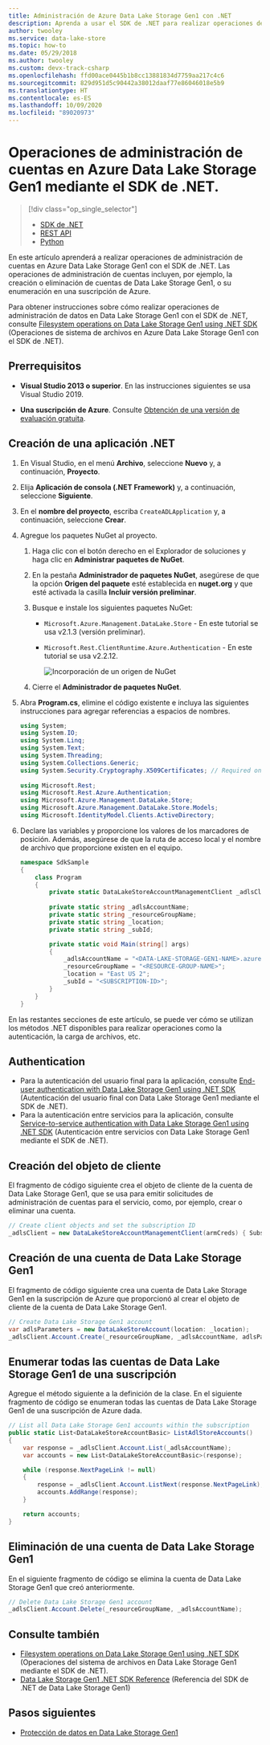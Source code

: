 ```yaml
---
title: Administración de Azure Data Lake Storage Gen1 con .NET
description: Aprenda a usar el SDK de .NET para realizar operaciones de administración de cuentas de Azure Data Lake Storage Gen1.
author: twooley
ms.service: data-lake-store
ms.topic: how-to
ms.date: 05/29/2018
ms.author: twooley
ms.custom: devx-track-csharp
ms.openlocfilehash: ffd00ace0445b1b8cc13881834d7759aa217c4c6
ms.sourcegitcommit: 829d951d5c90442a38012daaf77e86046018e5b9
ms.translationtype: HT
ms.contentlocale: es-ES
ms.lasthandoff: 10/09/2020
ms.locfileid: "89020973"
---
```

# <a name="account-management-operations-on-azure-data-lake-storage-gen1-using-net-sdk"></a>Operaciones de administración de cuentas en Azure Data Lake Storage Gen1 mediante el SDK de .NET.
> [!div class="op_single_selector"]
> * [SDK de .NET](data-lake-store-get-started-net-sdk.md)
> * [REST API](data-lake-store-get-started-rest-api.md)
> * [Python](data-lake-store-get-started-python.md)
>
>

En este artículo aprenderá a realizar operaciones de administración de cuentas en Azure Data Lake Storage Gen1 con el SDK de .NET. Las operaciones de administración de cuentas incluyen, por ejemplo, la creación o eliminación de cuentas de Data Lake Storage Gen1, o su enumeración en una suscripción de Azure.

Para obtener instrucciones sobre cómo realizar operaciones de administración de datos en Data Lake Storage Gen1 con el SDK de .NET, consulte [Filesystem operations on Data Lake Storage Gen1 using .NET SDK](data-lake-store-data-operations-net-sdk.md) (Operaciones de sistema de archivos en Azure Data Lake Storage Gen1 con el SDK de .NET).

## <a name="prerequisites"></a>Prerrequisitos
* **Visual Studio 2013 o superior**. En las instrucciones siguientes se usa Visual Studio 2019.

* **Una suscripción de Azure**. Consulte [Obtención de una versión de evaluación gratuita](https://azure.microsoft.com/pricing/free-trial/).

## <a name="create-a-net-application"></a>Creación de una aplicación .NET
1. En Visual Studio, en el menú **Archivo**, seleccione **Nuevo** y, a continuación, **Proyecto**.
2. Elija **Aplicación de consola (.NET Framework)** y, a continuación, seleccione **Siguiente**.
3. En el **nombre del proyecto**, escriba `CreateADLApplication` y, a continuación, seleccione **Crear**.

4. Agregue los paquetes NuGet al proyecto.

   1. Haga clic con el botón derecho en el Explorador de soluciones y haga clic en **Administrar paquetes de NuGet**.
   2. En la pestaña **Administrador de paquetes NuGet**, asegúrese de que la opción **Origen del paquete** esté establecida en **nuget.org** y que esté activada la casilla **Incluir versión preliminar**.
   3. Busque e instale los siguientes paquetes NuGet:

      * `Microsoft.Azure.Management.DataLake.Store` - En este tutorial se usa v2.1.3 (versión preliminar).
      * `Microsoft.Rest.ClientRuntime.Azure.Authentication` - En este tutorial se usa v2.2.12.

        ![Incorporación de un origen de NuGet](./media/data-lake-store-get-started-net-sdk/data-lake-store-install-nuget-package.png "Creación de una nueva cuenta de Azure Data Lake")
   4. Cierre el **Administrador de paquetes NuGet**.
5. Abra **Program.cs**, elimine el código existente e incluya las siguientes instrucciones para agregar referencias a espacios de nombres.

    ```csharp
    using System;
    using System.IO;
    using System.Linq;
    using System.Text;
    using System.Threading;
    using System.Collections.Generic;
    using System.Security.Cryptography.X509Certificates; // Required only if you are using an Azure AD application created with certificates
                
    using Microsoft.Rest;
    using Microsoft.Rest.Azure.Authentication;
    using Microsoft.Azure.Management.DataLake.Store;
    using Microsoft.Azure.Management.DataLake.Store.Models;
    using Microsoft.IdentityModel.Clients.ActiveDirectory;
    ```

6. Declare las variables y proporcione los valores de los marcadores de posición. Además, asegúrese de que la ruta de acceso local y el nombre de archivo que proporcione existen en el equipo.

    ```csharp
    namespace SdkSample
    {
        class Program
        {
            private static DataLakeStoreAccountManagementClient _adlsClient;
                
            private static string _adlsAccountName;
            private static string _resourceGroupName;
            private static string _location;
            private static string _subId;

            private static void Main(string[] args)
            {
                _adlsAccountName = "<DATA-LAKE-STORAGE-GEN1-NAME>.azuredatalakestore.net"; 
                _resourceGroupName = "<RESOURCE-GROUP-NAME>"; 
                _location = "East US 2";
                _subId = "<SUBSCRIPTION-ID>";                    
            }
        }
    }
    ```

En las restantes secciones de este artículo, se puede ver cómo se utilizan los métodos .NET disponibles para realizar operaciones como la autenticación, la carga de archivos, etc.

## <a name="authentication"></a>Authentication

* Para la autenticación del usuario final para la aplicación, consulte [End-user authentication with Data Lake Storage Gen1 using .NET SDK](data-lake-store-end-user-authenticate-net-sdk.md) (Autenticación del usuario final con Data Lake Storage Gen1 mediante el SDK de .NET).
* Para la autenticación entre servicios para la aplicación, consulte [Service-to-service authentication with Data Lake Storage Gen1 using .NET SDK](data-lake-store-service-to-service-authenticate-net-sdk.md) (Autenticación entre servicios con Data Lake Storage Gen1 mediante el SDK de .NET).

## <a name="create-client-object"></a>Creación del objeto de cliente
El fragmento de código siguiente crea el objeto de cliente de la cuenta de Data Lake Storage Gen1, que se usa para emitir solicitudes de administración de cuentas para el servicio, como, por ejemplo, crear o eliminar una cuenta.

```csharp
// Create client objects and set the subscription ID
_adlsClient = new DataLakeStoreAccountManagementClient(armCreds) { SubscriptionId = _subId };
```
    
## <a name="create-a-data-lake-storage-gen1-account"></a>Creación de una cuenta de Data Lake Storage Gen1
El fragmento de código siguiente crea una cuenta de Data Lake Storage Gen1 en la suscripción de Azure que proporcionó al crear el objeto de cliente de la cuenta de Data Lake Storage Gen1.

```csharp
// Create Data Lake Storage Gen1 account
var adlsParameters = new DataLakeStoreAccount(location: _location);
_adlsClient.Account.Create(_resourceGroupName, _adlsAccountName, adlsParameters);
```

## <a name="list-all-data-lake-storage-gen1-accounts-within-a-subscription"></a>Enumerar todas las cuentas de Data Lake Storage Gen1 de una suscripción
Agregue el método siguiente a la definición de la clase. En el siguiente fragmento de código se enumeran todas las cuentas de Data Lake Storage Gen1 de una suscripción de Azure dada.

```csharp
// List all Data Lake Storage Gen1 accounts within the subscription
public static List<DataLakeStoreAccountBasic> ListAdlStoreAccounts()
{
    var response = _adlsClient.Account.List(_adlsAccountName);
    var accounts = new List<DataLakeStoreAccountBasic>(response);

    while (response.NextPageLink != null)
    {
        response = _adlsClient.Account.ListNext(response.NextPageLink);
        accounts.AddRange(response);
    }

    return accounts;
}
```

## <a name="delete-a-data-lake-storage-gen1-account"></a>Eliminación de una cuenta de Data Lake Storage Gen1
En el siguiente fragmento de código se elimina la cuenta de Data Lake Storage Gen1 que creó anteriormente.

```csharp
// Delete Data Lake Storage Gen1 account
_adlsClient.Account.Delete(_resourceGroupName, _adlsAccountName);
```

## <a name="see-also"></a>Consulte también
* [Filesystem operations on Data Lake Storage Gen1 using .NET SDK](data-lake-store-data-operations-net-sdk.md) (Operaciones del sistema de archivos en Data Lake Storage Gen1 mediante el SDK de .NET).
* [Data Lake Storage Gen1 .NET SDK Reference](https://docs.microsoft.com/dotnet/api/overview/azure/data-lake-store?view=azure-dotnet) (Referencia del SDK de .NET de Data Lake Storage Gen1)

## <a name="next-steps"></a>Pasos siguientes
* [Protección de datos en Data Lake Storage Gen1](data-lake-store-secure-data.md)
